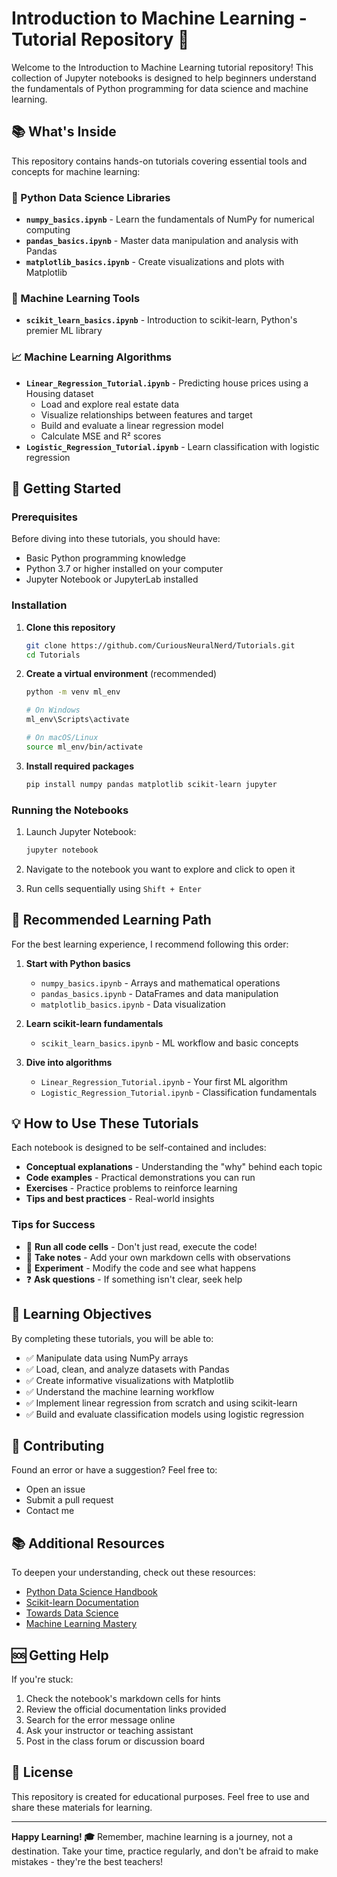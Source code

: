 # Introduction to Machine Learning - Tutorial Repository 🤖

Welcome to the Introduction to Machine Learning tutorial repository! This collection of Jupyter notebooks is designed to help beginners understand the fundamentals of Python programming for data science and machine learning.

## 📚 What's Inside

This repository contains hands-on tutorials covering essential tools and concepts for machine learning:

### 🐍 Python Data Science Libraries
- **`numpy_basics.ipynb`** - Learn the fundamentals of NumPy for numerical computing
- **`pandas_basics.ipynb`** - Master data manipulation and analysis with Pandas
- **`matplotlib_basics.ipynb`** - Create visualizations and plots with Matplotlib

### 🔧 Machine Learning Tools
- **`scikit_learn_basics.ipynb`** - Introduction to scikit-learn, Python's premier ML library

### 📈 Machine Learning Algorithms
- **`Linear_Regression_Tutorial.ipynb`** - Predicting house prices using a Housing dataset
   - Load and explore real estate data
   - Visualize relationships between features and target
   - Build and evaluate a linear regression model
   - Calculate MSE and R² scores
- **`Logistic_Regression_Tutorial.ipynb`** - Learn classification with logistic regression

## 🚀 Getting Started

### Prerequisites
Before diving into these tutorials, you should have:
- Basic Python programming knowledge
- Python 3.7 or higher installed on your computer
- Jupyter Notebook or JupyterLab installed

### Installation

1. **Clone this repository**
   ```bash
   git clone https://github.com/CuriousNeuralNerd/Tutorials.git
   cd Tutorials
   ```

2. **Create a virtual environment** (recommended)
   ```bash
   python -m venv ml_env
   
   # On Windows
   ml_env\Scripts\activate
   
   # On macOS/Linux
   source ml_env/bin/activate
   ```

3. **Install required packages**
   ```bash
   pip install numpy pandas matplotlib scikit-learn jupyter
   ```

### Running the Notebooks

1. Launch Jupyter Notebook:
   ```bash
   jupyter notebook
   ```

2. Navigate to the notebook you want to explore and click to open it

3. Run cells sequentially using `Shift + Enter`

## 📖 Recommended Learning Path

For the best learning experience, I recommend following this order:

1. **Start with Python basics**
   - `numpy_basics.ipynb` - Arrays and mathematical operations
   - `pandas_basics.ipynb` - DataFrames and data manipulation
   - `matplotlib_basics.ipynb` - Data visualization

2. **Learn scikit-learn fundamentals**
   - `scikit_learn_basics.ipynb` - ML workflow and basic concepts

3. **Dive into algorithms**
   - `Linear_Regression_Tutorial.ipynb` - Your first ML algorithm
   - `Logistic_Regression_Tutorial.ipynb` - Classification fundamentals

## 💡 How to Use These Tutorials

Each notebook is designed to be self-contained and includes:
- **Conceptual explanations** - Understanding the "why" behind each topic
- **Code examples** - Practical demonstrations you can run
- **Exercises** - Practice problems to reinforce learning
- **Tips and best practices** - Real-world insights

### Tips for Success
- 🔄 **Run all code cells** - Don't just read, execute the code!
- 📝 **Take notes** - Add your own markdown cells with observations
- 🧪 **Experiment** - Modify the code and see what happens
- ❓ **Ask questions** - If something isn't clear, seek help

## 🎯 Learning Objectives

By completing these tutorials, you will be able to:
- ✅ Manipulate data using NumPy arrays
- ✅ Load, clean, and analyze datasets with Pandas
- ✅ Create informative visualizations with Matplotlib
- ✅ Understand the machine learning workflow
- ✅ Implement linear regression from scratch and using scikit-learn
- ✅ Build and evaluate classification models using logistic regression

## 🤝 Contributing

Found an error or have a suggestion? Feel free to:
- Open an issue
- Submit a pull request
- Contact me

## 📚 Additional Resources

To deepen your understanding, check out these resources:
- [Python Data Science Handbook](https://jakevdp.github.io/PythonDataScienceHandbook/)
- [Scikit-learn Documentation](https://scikit-learn.org/stable/)
- [Towards Data Science](https://towardsdatascience.com/)
- [Machine Learning Mastery](https://machinelearningmastery.com/)

## 🆘 Getting Help

If you're stuck:
1. Check the notebook's markdown cells for hints
2. Review the official documentation links provided
3. Search for the error message online
4. Ask your instructor or teaching assistant
5. Post in the class forum or discussion board

## 📜 License

This repository is created for educational purposes. Feel free to use and share these materials for learning.

---

**Happy Learning! 🎓** Remember, machine learning is a journey, not a destination. Take your time, practice regularly, and don't be afraid to make mistakes - they're the best teachers!
